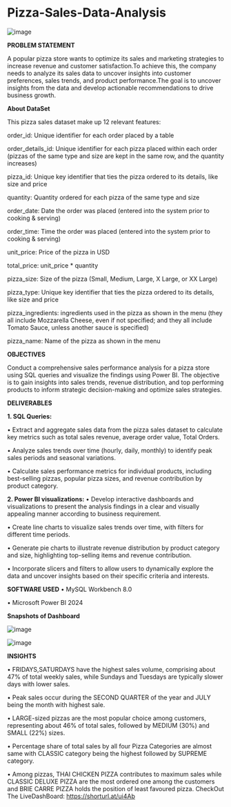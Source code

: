 # Pizza-Sales-Data-Analysis

![image](https://github.com/Sravanthi-Duddeti/Pizza-Sales-Data-Analysis/assets/128029018/3b86c737-1724-4630-b7d2-790c18bc975b)


**PROBLEM STATEMENT**

A popular pizza store wants to optimize its sales and marketing strategies to increase revenue and customer satisfaction.To achieve this, the company needs to analyze its sales data to uncover insights into customer preferences, sales trends, and product performance.The goal is to uncover insights from the data and develop actionable recommendations to drive business growth.

**About DataSet**

This pizza sales dataset make up 12 relevant features:

order_id: Unique identifier for each order placed by a table

order_details_id: Unique identifier for each pizza placed within each order (pizzas of the same type and size are kept in the same row, and the quantity increases)

pizza_id: Unique key identifier that ties the pizza ordered to its details, like size and price

quantity: Quantity ordered for each pizza of the same type and size

order_date: Date the order was placed (entered into the system prior to cooking & serving)

order_time: Time the order was placed (entered into the system prior to cooking & serving)

unit_price: Price of the pizza in USD

total_price: unit_price * quantity

pizza_size: Size of the pizza (Small, Medium, Large, X Large, or XX Large)

pizza_type: Unique key identifier that ties the pizza ordered to its details, like size and price

pizza_ingredients: ingredients used in the pizza as shown in the menu (they all include Mozzarella Cheese, even if not specified; and they all include Tomato Sauce, unless another sauce is specified)

pizza_name: Name of the pizza as shown in the menu

**OBJECTIVES**


Conduct a comprehensive sales performance analysis for a pizza store using SQL queries and visualize the findings using Power BI. The objective is to gain insights into sales trends, revenue distribution, and top performing products to inform strategic decision-making and optimize sales strategies.

**DELIVERABLES**

**1. SQL Queries:**

• Extract and aggregate sales data from the pizza sales dataset to calculate key metrics such as total sales revenue, average order value, Total Orders.

• Analyze sales trends over time (hourly, daily, monthly) to identify peak sales periods and seasonal variations.

• Calculate sales performance metrics for individual products, including best-selling pizzas, popular pizza sizes, and revenue contribution by product category.


**2. Power BI visualizations:**
• Develop interactive dashboards and visualizations to present the analysis findings in a clear and visually appealing manner according to business requirement.

• Create line charts to visualize sales trends over time, with filters for different time periods.

• Generate pie charts to illustrate revenue distribution by product category and size, highlighting top-selling items and revenue contribution.

• Incorporate slicers and filters to allow users to dynamically explore the data and uncover insights based on their specific criteria and interests.

**SOFTWARE USED**
• MySQL Workbench 8.0

• Microsoft Power BI 2024

**Snapshots of Dashboard**


![image](https://github.com/Sravanthi-Duddeti/Pizza-Sales-Data-Analysis/assets/128029018/6b1f1201-7f93-42ee-a803-0910411b4ebd)

![image](https://github.com/Sravanthi-Duddeti/Pizza-Sales-Data-Analysis/assets/128029018/e6247d0b-4cc0-4941-bf58-f8f2c4461b25)

**INSIGHTS**

• FRIDAYS,SATURDAYS have the highest sales volume, comprising about 47% of total weekly sales, while Sundays and Tuesdays are typically slower days with lower sales.

• Peak sales occur during the SECOND QUARTER of the year and JULY being the month with highest sale.

• LARGE-sized pizzas are the most popular choice among customers, representing about 46% of total sales, followed by MEDIUM (30%) and SMALL (22%) sizes.

• Percentage share of total sales by all four Pizza Categories are almost same with CLASSIC category being the highest followed by SUPREME category.

• Among pizzas, THAI CHICKEN PIZZA contributes to maximum sales while CLASSIC DELUXE PIZZA are the most ordered one among the customers and BRIE CARRE PIZZA holds the position of least favoured pizza.
CheckOut The LiveDashBoard: https://shorturl.at/ui4Ab

